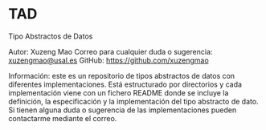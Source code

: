 # TAD
Tipo Abstractos de Datos

Autor: Xuzeng Mao
Correo para cualquier duda o sugerencia: xuzengmao@usal.es
GitHub: https://github.com/xuzengmao

Información: este es un repositorio de tipos abstractos de datos con diferentes implementaciones. Está estructurado por directorios y cada implementación viene con un fichero README donde se incluye la definición, la especificación y la implementación del tipo abstracto de dato. Si tienen alguna duda o sugerencia de las implementaciones pueden contactarme mediante el correo.
